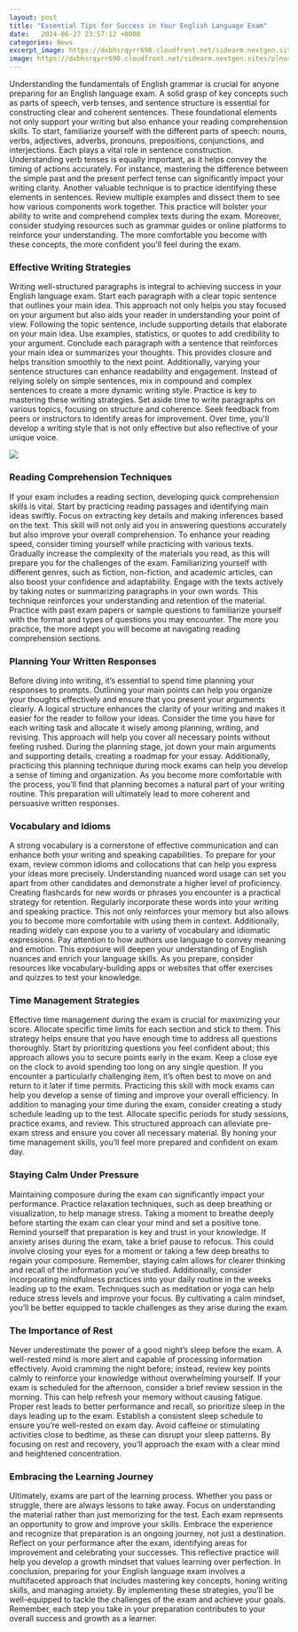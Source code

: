 ```yaml
---
layout: post
title: "Essential Tips for Success in Your English Language Exam"
date:   2024-06-27 23:57:12 +0000
categories: News
excerpt_image: https://dxbhsrqyrr690.cloudfront.net/sidearm.nextgen.sites/plnusealions.com/images/responsive_2023/default_image.png
image: https://dxbhsrqyrr690.cloudfront.net/sidearm.nextgen.sites/plnusealions.com/images/responsive_2023/default_image.png
---
```


Understanding the fundamentals of English grammar is crucial for anyone preparing for an English language exam. A solid grasp of key concepts such as parts of speech, verb tenses, and sentence structure is essential for constructing clear and coherent sentences. These foundational elements not only support your writing but also enhance your reading comprehension skills.
To start, familiarize yourself with the different parts of speech: nouns, verbs, adjectives, adverbs, pronouns, prepositions, conjunctions, and interjections. Each plays a vital role in sentence construction. Understanding verb tenses is equally important, as it helps convey the timing of actions accurately. For instance, mastering the difference between the simple past and the present perfect tense can significantly impact your writing clarity.
Another valuable technique is to practice identifying these elements in sentences. Review multiple examples and dissect them to see how various components work together. This practice will bolster your ability to write and comprehend complex texts during the exam. Moreover, consider studying resources such as grammar guides or online platforms to reinforce your understanding. The more comfortable you become with these concepts, the more confident you'll feel during the exam.
### Effective Writing Strategies
Writing well-structured paragraphs is integral to achieving success in your English language exam. Start each paragraph with a clear topic sentence that outlines your main idea. This approach not only helps you stay focused on your argument but also aids your reader in understanding your point of view. Following the topic sentence, include supporting details that elaborate on your main idea. Use examples, statistics, or quotes to add credibility to your argument.
Conclude each paragraph with a sentence that reinforces your main idea or summarizes your thoughts. This provides closure and helps transition smoothly to the next point. Additionally, varying your sentence structures can enhance readability and engagement. Instead of relying solely on simple sentences, mix in compound and complex sentences to create a more dynamic writing style.
Practice is key to mastering these writing strategies. Set aside time to write paragraphs on various topics, focusing on structure and coherence. Seek feedback from peers or instructors to identify areas for improvement. Over time, you'll develop a writing style that is not only effective but also reflective of your unique voice.

![](https://dxbhsrqyrr690.cloudfront.net/sidearm.nextgen.sites/plnusealions.com/images/responsive_2023/default_image.png)
### Reading Comprehension Techniques
If your exam includes a reading section, developing quick comprehension skills is vital. Start by practicing reading passages and identifying main ideas swiftly. Focus on extracting key details and making inferences based on the text. This skill will not only aid you in answering questions accurately but also improve your overall comprehension.
To enhance your reading speed, consider timing yourself while practicing with various texts. Gradually increase the complexity of the materials you read, as this will prepare you for the challenges of the exam. Familiarizing yourself with different genres, such as fiction, non-fiction, and academic articles, can also boost your confidence and adaptability.
Engage with the texts actively by taking notes or summarizing paragraphs in your own words. This technique reinforces your understanding and retention of the material. Practice with past exam papers or sample questions to familiarize yourself with the format and types of questions you may encounter. The more you practice, the more adept you will become at navigating reading comprehension sections.
### Planning Your Written Responses
Before diving into writing, it’s essential to spend time planning your responses to prompts. Outlining your main points can help you organize your thoughts effectively and ensure that you present your arguments clearly. A logical structure enhances the clarity of your writing and makes it easier for the reader to follow your ideas.
Consider the time you have for each writing task and allocate it wisely among planning, writing, and revising. This approach will help you cover all necessary points without feeling rushed. During the planning stage, jot down your main arguments and supporting details, creating a roadmap for your essay.
Additionally, practicing this planning technique during mock exams can help you develop a sense of timing and organization. As you become more comfortable with the process, you’ll find that planning becomes a natural part of your writing routine. This preparation will ultimately lead to more coherent and persuasive written responses.
### Vocabulary and Idioms
A strong vocabulary is a cornerstone of effective communication and can enhance both your writing and speaking capabilities. To prepare for your exam, review common idioms and collocations that can help you express your ideas more precisely. Understanding nuanced word usage can set you apart from other candidates and demonstrate a higher level of proficiency.
Creating flashcards for new words or phrases you encounter is a practical strategy for retention. Regularly incorporate these words into your writing and speaking practice. This not only reinforces your memory but also allows you to become more comfortable with using them in context.
Additionally, reading widely can expose you to a variety of vocabulary and idiomatic expressions. Pay attention to how authors use language to convey meaning and emotion. This exposure will deepen your understanding of English nuances and enrich your language skills. As you prepare, consider resources like vocabulary-building apps or websites that offer exercises and quizzes to test your knowledge.
### Time Management Strategies
Effective time management during the exam is crucial for maximizing your score. Allocate specific time limits for each section and stick to them. This strategy helps ensure that you have enough time to address all questions thoroughly. Start by prioritizing questions you feel confident about; this approach allows you to secure points early in the exam.
Keep a close eye on the clock to avoid spending too long on any single question. If you encounter a particularly challenging item, it’s often best to move on and return to it later if time permits. Practicing this skill with mock exams can help you develop a sense of timing and improve your overall efficiency.
In addition to managing your time during the exam, consider creating a study schedule leading up to the test. Allocate specific periods for study sessions, practice exams, and review. This structured approach can alleviate pre-exam stress and ensure you cover all necessary material. By honing your time management skills, you’ll feel more prepared and confident on exam day.
### Staying Calm Under Pressure
Maintaining composure during the exam can significantly impact your performance. Practice relaxation techniques, such as deep breathing or visualization, to help manage stress. Taking a moment to breathe deeply before starting the exam can clear your mind and set a positive tone.
Remind yourself that preparation is key and trust in your knowledge. If anxiety arises during the exam, take a brief pause to refocus. This could involve closing your eyes for a moment or taking a few deep breaths to regain your composure. Remember, staying calm allows for clearer thinking and recall of the information you've studied.
Additionally, consider incorporating mindfulness practices into your daily routine in the weeks leading up to the exam. Techniques such as meditation or yoga can help reduce stress levels and improve your focus. By cultivating a calm mindset, you’ll be better equipped to tackle challenges as they arise during the exam.
### The Importance of Rest
Never underestimate the power of a good night’s sleep before the exam. A well-rested mind is more alert and capable of processing information effectively. Avoid cramming the night before; instead, review key points calmly to reinforce your knowledge without overwhelming yourself.
If your exam is scheduled for the afternoon, consider a brief review session in the morning. This can help refresh your memory without causing fatigue. Proper rest leads to better performance and recall, so prioritize sleep in the days leading up to the exam.
Establish a consistent sleep schedule to ensure you’re well-rested on exam day. Avoid caffeine or stimulating activities close to bedtime, as these can disrupt your sleep patterns. By focusing on rest and recovery, you’ll approach the exam with a clear mind and heightened concentration.
### Embracing the Learning Journey
Ultimately, exams are part of the learning process. Whether you pass or struggle, there are always lessons to take away. Focus on understanding the material rather than just memorizing for the test. Each exam represents an opportunity to grow and improve your skills.
Embrace the experience and recognize that preparation is an ongoing journey, not just a destination. Reflect on your performance after the exam, identifying areas for improvement and celebrating your successes. This reflective practice will help you develop a growth mindset that values learning over perfection.
In conclusion, preparing for your English language exam involves a multifaceted approach that includes mastering key concepts, honing writing skills, and managing anxiety. By implementing these strategies, you’ll be well-equipped to tackle the challenges of the exam and achieve your goals. Remember, each step you take in your preparation contributes to your overall success and growth as a learner.